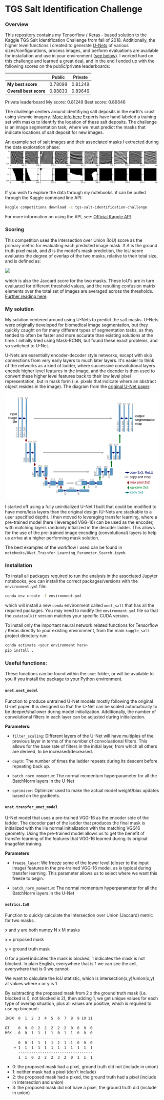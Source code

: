 # TGS Salt Identification Challenge

### Overview

This repository contains my Tensorflow / Keras - based solution to the Kaggle TGS Salt Identification Challenge from fall of 2018. Additionally, the higher level functions I created to generate [U-Nets](https://arxiv.org/abs/1505.04597) of various sizes/configurations, process images, and perform evaluations are available for installation and use in your environment ([see below](#useful-functions)). I worked hard on this challenge and learned a great deal, and in the end I ended up with the following scores on the public/private leaderboards:

|                        | Public      | Private     |
| ---------------------- | :---------: | :---------: |
| **My best score**      | 0.78098     | 0.81249     |
| **Overall best score** | 0.88833     | 0.89646     |           

Private leaderboard
My score: 0.81249
Best score: 0.89646

The challenge centers around identifiying salt deposits in the earth's crust using siesmic imagery. [More info here](https://www.kaggle.com/c/tgs-salt-identification-challenge/overview) Experts have hand labeled a training set with masks to identify the location of these salt deposits. The challenge is an image segmentation task, where we must predict the masks that indicate locations of salt deposit for new images.

An example set of salt images and their associated masks I extracted during the data exploration phase:
<img src="images/salt_masks.png">

If you wish to explore the data through my notebooks, it can be pulled through the Kaggle command line API:
```bash
kaggle competitions download -c tgs-salt-identification-challenge
```
For more information on using the API, see: [Official Kaggle API](https://github.com/Kaggle/kaggle-api)

### Scoring

This competition uses the Intersection over Union (IoU) score as the primary metric for evaluating each predicted image mask. If $A$ is the ground truth pixel mask, and $B$ is the model's mask prediction, the IoU score evaluates the degree of overlap of the two masks, relative to their total size, and is defined as:

<img src="https://render.githubusercontent.com/render/math?math=IoU(A,B) = \frac{A \cap B}{A \cup B}">

which is also the Jaccard score for the two masks. These IoU's are in turn evaluated for different threshold values, and the resulting confusion matrix elements over the total set of images are averaged across the thresholds. [Further reading here](https://www.kaggle.com/c/tgs-salt-identification-challenge/overview/evaluation).

### My solution

My solution centered around using U-Nets to predict the salt masks. U-Nets were originally developed for biomedical image segmentation, but they quickly caught on for many different types of segmentation tasks, as they tended to often be faster and more accurate than existing solutions at the time. I initially tried using Mask-RCNN, but found these exact problems, and so switched to U-Net. 

U-Nets are essentially encoder-decoder style networks, except with skip connections from very early layers to much later layers. It's easier to think of the networks as a kind of ladder, where successive convolutional layers encode higher level features in the image, and the decoder is then used to convert these higher level features back to their low level pixel representation, but in mask form (i.e. pixels that indicate where an abstract object resides in the image). The diagram from the [original U-Net paper](https://arxiv.org/pdf/1505.04597.pdf):

<img src="images/u-net.png">

I started off using a fully uninitialized U-Net I built that could be modified to have more/less layers than the original design (U-Nets are stackable to a user specified depth). I then moved to leveraging transfer learning, where a pre-trained model (here I leveraged VGG-16) can be used as the encoder, with matching layers randomly intialized in the decoder ladder. This allows for the use of the pre-trained image encoding (convolutional) layers to help us arrive at a higher performing mask solution.

The best examples of the workflow I used can be found in `notebooks/UNet_Trasnfer_Learning_Parameter_Search.ipynb`. 

### Installation

To install all packages required to run the analysis in the associated Jupyter notebooks, you can install the correct packages/versions with the `environment.yml` file:

```bash
conda env create -f environment.yml
```

which will install a new `conda` environment called `unet_salt` that has all the required packages. You may need to modify the `environment.yml` file so that the `cudatoolkit` version matches your specific CUDA version.

To install only the important neural network related functions for Tensorflow / Keras directly to your existing environment, from the main `kaggle_salt` project directory run:

```bash
conda activate <your environment here>
pip install .
```

### Useful functions:

These functions can be found within the `unet` folder, or will be available to you if you install the package to your Python environment.
#### `unet.unet_model` 
Function to produce untrained U-Net models mostly following the original U-net paper.
It is designed so that the U-Net can be scaled automatically to be deeper/shallower during
model initialization. Additionally, the number of convolutional filters in each layer
can be adjusted during initialization.

**Parameters:**
- `filter_scaling`: Different layers of the U-Net will have multiples of the previous layer
in terms of the number of convoluational filters. This allows for the base rate of filters
in the initial layer, from which all others are derived, to be increased/decreased.

- `depth`: The number of times the ladder repeats during its descent before repeating back up.

- `batch_norm_momentum`: The normal momentum hyperparameter for all the BatchNorm layers in the U-Net

- `optimizer`: Optimizer used to make the actual model weight/bias updates based on the gradients.

#### `unet.transfer_unet_model`
U-Net model that uses a pre-trained VGG-16 as the encoder side of the ladder. The decoder
part of the ladder that produces the final mask is initialized with the He normal initialization
with the matching VGG16 geometry. Using the pre-trained model allows us to get the benefit of
transfer learning of the features that VGG-16 learned during its original ImageNet training.

**Parameters**
- `freeze_layer`: We freeze some of the lower level (closer to the input image) features in 
the pre-trained VGG-16 model, as is typical during transfer learning. This parameter allows
us to select where we want this freeze to begin.

- `batch_norm_momentum`: The normal momentum hyperparameter for all the BatchNorm layers in the U-Net

#### `metrics.IoU`
Function to quickly calculate the Intersection over Union (Jaccard) metric for two masks.
    
x and y are both numpy N x M masks

x = proposed mask

y = ground truth mask

0 for a pixel indicates the mask is blocked, 1 indicates the mask is not blocked.
In plain English, everywhere that is 1 we can see the cell, everywhere that is 0 we cannot.

We want to calculate the IoU statistic, which is intersection(x,y)/union(x,y) at values where x or y is 1 

By subtracting the proposed mask from 2 x the ground truth mask (i.e. blocked is 0, not blocked is 2),
then adding 1, we get unique values for each type of overlap situation, plus all values are positive, which
is required to use np.bincount:

```
INDX  0  1  2  3  4  5  6  7  8  9 10 11

GT    0  0  0  2  2  2  2  2  0  0  0  0
MSK - 0  0  1  1  1  1  0  1  1  0  0  0  
      ----------------------------------
      0  0 -1  1  1  1  2  1 -1  0  0  0
    + 1  1  1  1  1  1  1  1  1  1  1  1
      ----------------------------------
      1  1  0  2  2  2  3  2  0  1  1  1
```

- 0: the proposed mask had a pixel, ground truth did not (include in union)   
- 1: neither mask had a pixel (don't include)
- 2: the proposed mask had a pixed, the ground truth had a pixel (include in intersection and union)
- 3: the proposed mask did not have a pixel, the ground truth did (include in union)
